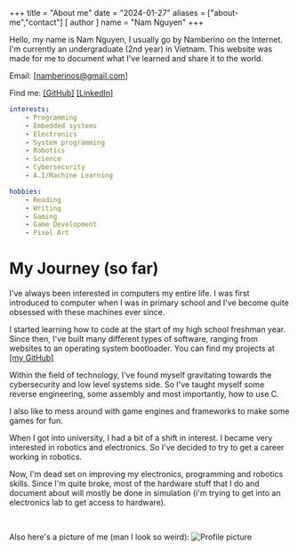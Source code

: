 +++
title = "About me"
date = "2024-01-27"
aliases = ["about-me","contact"]
[ author ]
  name = "Nam Nguyen"
+++

Hello, my name is Nam Nguyen, I usually go by Namberino on the Internet. I'm currently an undergraduate (2nd year) in Vietnam. This website was made for me to document what I've learned and share it to the world.

Email: [[namberinos@gmail.com]](mailto:namberinos@gmail.com)

Find me: [[GitHub]](https://github.com/namberino) [[LinkedIn]](https://www.linkedin.com/in/namnguyen01)

```yaml
interests:
    - Programming
    - Embedded systems
    - Electronics
    - System programming
    - Robotics
    - Science
    - Cybersecurity
    - A.I/Machine Learning

hobbies:
    - Reading
    - Writing
    - Gaming
    - Game Development
    - Pixel Art
```

# My Journey (so far)
I've always been interested in computers my entire life. I was first introduced to computer when I was in primary school and I've become quite obsessed with these machines ever since.

I started learning how to code at the start of my high school freshman year. Since then, I've built many different types of software, ranging from websites to an operating system bootloader. You can find my projects at [[my GitHub]](https://github.com/namberino)

Within the field of technology, I've found myself gravitating towards the cybersecurity and low level systems side. So I've taught myself some reverse engineering, some assembly and most importantly, how to use C.

I also like to mess around with game engines and frameworks to make some games for fun.

When I got into university, I had a bit of a shift in interest. I became very interested in robotics and electronics. So I've decided to try to get a career working in robotics.

Now, I'm dead set on improving my electronics, programming and robotics skills. Since I'm quite broke, most of the hardware stuff that I do and document about will mostly be done in simulation (i'm trying to get into an electronics lab to get access to hardware).

&nbsp;
&nbsp;
&nbsp;
&nbsp;
&nbsp;

Also here's a picture of me (man I look so weird):
![Profile picture](/img/profile.jpg)
